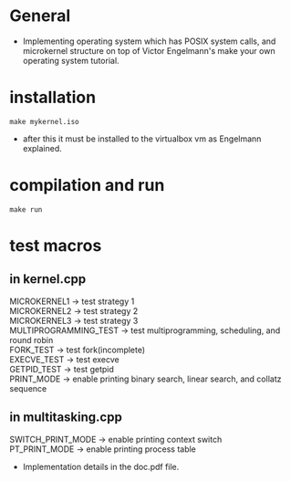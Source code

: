 
# General
- Implementing operating system which has POSIX system calls, and microkernel structure on top of Victor Engelmann's make your own operating system tutorial.  


# installation
```
make mykernel.iso
```
  
- after this it must be installed to the virtualbox vm as Engelmann explained.  
  
# compilation and run
```
make run
```   
  
# test macros

## in kernel.cpp
MICROKERNEL1              -> test strategy 1  
MICROKERNEL2              -> test strategy 2  
MICROKERNEL3              -> test strategy 3  
MULTIPROGRAMMING_TEST     -> test multiprogramming, scheduling, and round robin  
FORK_TEST                 -> test fork(incomplete)  
EXECVE_TEST               -> test execve  
GETPID_TEST               -> test getpid  
PRINT_MODE                -> enable printing binary search, linear search, and collatz sequence  

## in multitasking.cpp  
SWITCH_PRINT_MODE         -> enable printing context switch  
PT_PRINT_MODE             -> enable printing process table  
  

- Implementation details in the doc.pdf file.  
